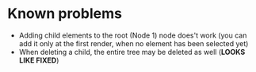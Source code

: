 # Known problems

- Adding child elements to the root (Node 1) node does't work (you can add it only at the first render, when no element has been selected yet)
- When deleting a child, the entire tree may be deleted as well (**LOOKS LIKE FIXED**)

